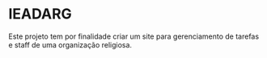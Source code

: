 # IEADARG
Este projeto tem por finalidade criar um site para gerenciamento de tarefas e staff de uma organização religiosa.
